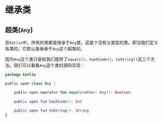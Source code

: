 # 继承类

## 超类(`Any`)

在`Kotlin`中，所有的类都是继承于`Any`类，这是个没有父类型的类。即当我们定义各类时，它默认是继承于`Any`这个超类的。

因为`Any`这个类只是给我们提供了`equals()`、`hashCode()`、`toString()`这三个方法。我们可以看看`Any`这个类的源码实现：

```kotlin
package kotlin  

public open class Any {  

    public open operator fun equals(other: Any?): Boolean  
  
    public open fun hashCode(): Int  
  
    public open fun toString(): String  
}
```

